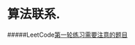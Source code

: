 算法联系.
=
#####LeetCode[第一轮练习需要注意的题目](https://github.com/zhuxiuwei/algo/blob/master/src/LeetCode/round1/Summary.md)   